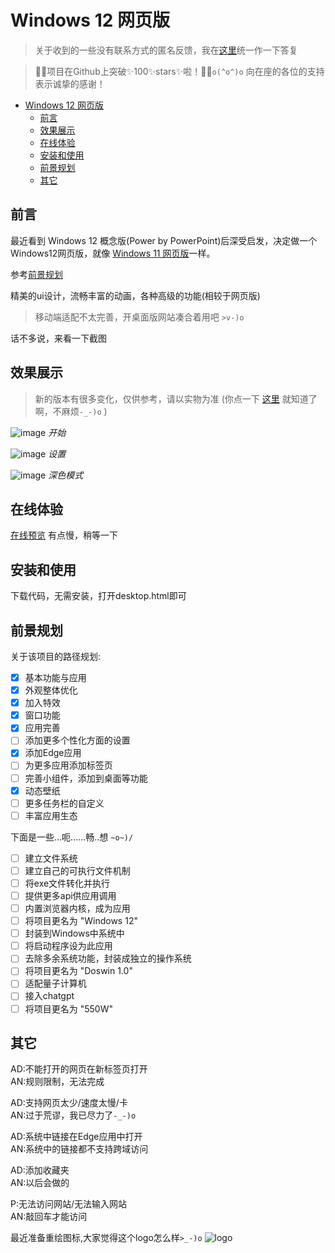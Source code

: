 # Windows 12 网页版

> 关于收到的一些没有联系方式的匿名反馈，我在[这里](#其它)统一作一下答复

> 🎉🎉项目在Github上突破✨100✨stars✨啦！🎊🎈`o(^o^)o`
> 向在座的各位的支持表示诚挚的感谢！

- [Windows 12 网页版](#windows-12-网页版)
  - [前言](#前言)
  - [效果展示](#效果展示)
  - [在线体验](#在线体验)
  - [安装和使用](#安装和使用)
  - [前景规划](#前景规划)
  - [其它](#其它)

## 前言
最近看到 Windows 12 概念版(Power by PowerPoint)后深受启发，决定做一个Windows12网页版，就像 [Windows 11 网页版](https://win11.blueedge.me/)一样。

参考[前景规划](#前景规划)

精美的ui设计，流畅丰富的动画，各种高级的功能(相较于网页版)
> 移动端适配不太完善，开桌面版网站凑合着用吧 `>v-)o`

话不多说，来看一下截图

## 效果展示
> 新的版本有很多变化，仅供参考，请以实物为准 (你点一下 [这里](win12.carcloud.ml/desktop.html) 就知道了啊，不麻烦`-_-)o` )

![image](https://user-images.githubusercontent.com/71509955/194317185-b64e87c7-4035-4f48-b726-e6cda5f9d81a.png)
*开始*

![image](https://user-images.githubusercontent.com/71509955/194317323-772154ec-b463-403e-9213-78087282263b.png)
*设置*

![image](https://user-images.githubusercontent.com/71509955/194317552-d8ba5f44-fbff-4e4c-b104-0a4a589c3655.png)
*深色模式*

## 在线体验
[在线预览](https://tjy-gitnub.github.io/win12/desktop.html)
有点慢，稍等一下

## 安装和使用
下载代码，无需安装，打开desktop.html即可

## 前景规划
关于该项目的路径规划:
- [x] 基本功能与应用
- [x] 外观整体优化
- [x] 加入特效
- [x] 窗口功能
- [x] 应用完善
- [ ] 添加更多个性化方面的设置
- [x] 添加Edge应用
- [ ] 为更多应用添加标签页
- [ ] 完善小组件，添加到桌面等功能
- [x] 动态壁纸
- [ ] 更多任务栏的自定义
- [ ] 丰富应用生态

下面是一些...呃......畅..想 `~o~)/`
- [ ] 建立文件系统
- [ ] 建立自己的可执行文件机制
- [ ] 将exe文件转化并执行
- [ ] 提供更多api供应用调用
- [ ] 内置浏览器内核，成为应用
- [ ] 将项目更名为 "Windows 12"
- [ ] 封装到Windows中系统中
- [ ] 将启动程序设为此应用
- [ ] 去除多余系统功能，封装成独立的操作系统
- [ ] 将项目更名为 "Doswin 1.0"
- [ ] 适配量子计算机
- [ ] 接入chatgpt
- [ ] 将项目更名为 "550W"

## 其它
AD:不能打开的网页在新标签页打开\
AN:规则限制，无法完成

AD:支持网页太少/速度太慢/卡\
AN:过于荒谬，我已尽力了`-_-)o`

AD:系统中链接在Edge应用中打开\
AN:系统中的链接都不支持跨域访问

AD:添加收藏夹\
AN:以后会做的

P:无法访问网站/无法输入网站\
AN:敲回车才能访问


最近准备重绘图标,大家觉得这个logo怎么样`>_-)o`
![logo](https://user-images.githubusercontent.com/71509955/233774324-06ec32da-21ad-4828-ad95-fbed1035f7c2.png)
